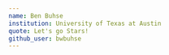 ```yaml
---
name: Ben Buhse
institution: University of Texas at Austin
quote: Let's go Stars!
github_user: bwbuhse
---
```

